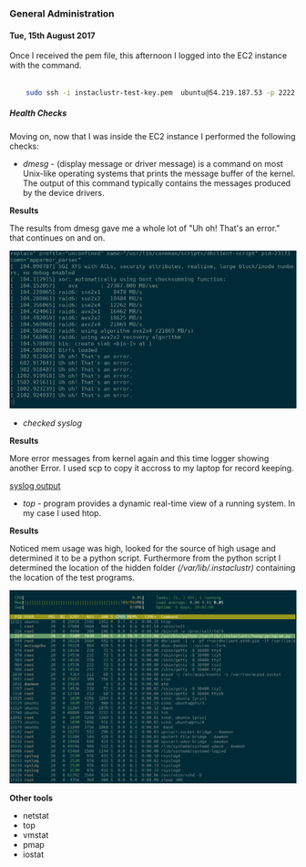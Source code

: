 ### General Administration

#### Tue, 15th August 2017

Once I received the pem file, this afternoon I logged into the EC2 instance with the command.

``` bash

    sudo ssh -i instaclustr-test-key.pem  ubuntu@54.219.187.53 -p 2222
```

##### Health Checks
Moving on, now that I was inside the EC2 instance I performed the following checks:

- *dmesg* - (display message or driver message) is a command on most Unix-like operating systems that prints the message buffer of the kernel. The output of this command typically contains the messages produced by the device drivers.


**Results**

The results from dmesg gave me a whole lot of "Uh oh! That's an error." that continues on and on.

![dmesg results](./evidence/dmesg.png)





- *checked syslog* 

**Results**

More error messages from kernel again and this time logger showing another Error. I used scp to copy it accross to my laptop for record keeping.

[syslog output](https://github.com/PenguinRage/Interview_challenge/blob/master/q2/evidence/syslog)




- *top* - program provides a dynamic real-time view of a running system. In my case I used htop.


**Results**

Noticed mem usage was high, looked for the source of high usage and determined it to be a python script. Furthermore from the python script I determined the location of the hidden folder *(/var/lib/.instaclustr)* containing the location of the test programs.

![htop results](./evidence/htop.png)


**Other tools**
* netstat
* top
* vmstat
* pmap
* iostat
